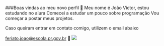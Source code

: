 ###Boas vindas ao meu novo perfil 💙
Meu nome é João Victor, estou estudando no alura
Comecei a estudar um pouco sobre programação
Vou começar a postar meus projetos.

Caso queiram entrar em contato comigo, utilizem o email abaixo

feriato.joao@escola.pr.gov.br 📧
![](https://media.tenor.com/rc9bi6gd7bsAAAAd/dbump-lebron.gif)
